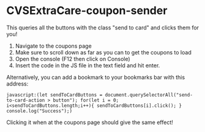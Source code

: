 # CVSExtraCare-coupon-sender

This queries all the buttons with the class "send to card" and clicks them for you!

1. Navigate to the coupons page
2. Make sure to scroll down as far as you can to get the coupons to load
3. Open the console (F12 then click on Console)
4. Insert the code in the JS file in the text field and hit enter.


Alternatively, you can add a bookmark to your bookmarks bar with this address: 

`javascript:(let sendToCardButtons = document.querySelectorAll("send-to-card-action > button"); for(let i = 0; i<sendToCardButtons.length;i++){ sendToCardButtons[i].click(); } console.log("Success");)`

Clicking it when at the coupons page should give the same effect!
